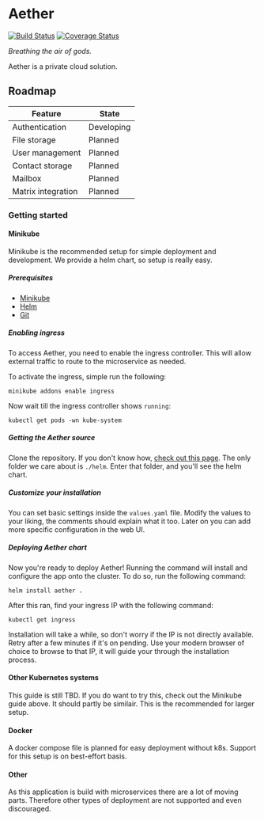 # Aether

[![Build Status](https://travis-ci.org/aetherapp/aether.svg?branch=master)](https://travis-ci.org/aetherapp/aether)
[![Coverage Status](https://coveralls.io/repos/github/aetherapp/aether/badge.svg?branch=master)](https://coveralls.io/github/aetherapp/aether?branch=master)

_Breathing the air of gods._

Aether is a private cloud solution.

## Roadmap

| Feature            | State      |
| ------------------ | ---------- |
| Authentication     | Developing |
| File storage       | Planned    |
| User management    | Planned    |
| Contact storage    | Planned    |
| Mailbox            | Planned    |
| Matrix integration | Planned    |

### Getting started

#### Minikube

Minikube is the recommended setup for simple deployment and development.
We provide a helm chart, so setup is really easy.

##### Prerequisites

- [Minikube](https://kubernetes.io/docs/tasks/tools/install-minikube/)
- [Helm](https://helm.sh/docs/intro/install/)
- [Git](https://git-scm.com/)

##### Enabling ingress

To access Aether, you need to enable the ingress controller.
This will allow external traffic to route to the microservice as needed.

To activate the ingress, simple run the following:

```
minikube addons enable ingress
```

Now wait till the ingress controller shows `running`:

```
kubectl get pods -wn kube-system
```

##### Getting the Aether source

Clone the repository.
If you don't know how, [check out this page](https://help.github.com/en/github/creating-cloning-and-archiving-repositories/cloning-a-repository).
The only folder we care about is `./helm`.
Enter that folder, and you'll see the helm chart.

##### Customize your installation

You can set basic settings inside the `values.yaml` file.
Modify the values to your liking, the comments should explain what it too.
Later on you can add more specific configuration in the web UI.

##### Deploying Aether chart

Now you're ready to deploy Aether!
Running the command will install and configure the app onto the cluster.
To do so, run the following command:

```
helm install aether .
```

After this ran, find your ingress IP with the following command:

```
kubectl get ingress
```

Installation will take a while, so don't worry if the IP is not directly available.
Retry after a few minutes if it's on pending.
Use your modern browser of choice to browse to that IP, it will guide your through the installation process.

#### Other Kubernetes systems

This guide is still TBD. If you do want to try this, check out the Minikube guide above. It should partly be similair. This is the recommended for larger setup.

#### Docker

A docker compose file is planned for easy deployment without k8s. Support for this setup is on best-effort basis.

#### Other

As this application is build with microservices there are a lot of moving parts. Therefore other types of deployment are not supported and even discouraged.

